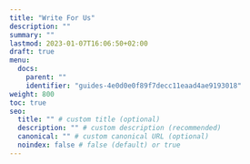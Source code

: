 ```yaml
---
title: "Write For Us"
description: ""
summary: ""
lastmod: 2023-01-07T16:06:50+02:00
draft: true
menu:
  docs:
    parent: ""
    identifier: "guides-4e0d0e0f89f7decc11eaad4ae9193018"
weight: 800
toc: true
seo:
  title: "" # custom title (optional)
  description: "" # custom description (recommended)
  canonical: "" # custom canonical URL (optional)
  noindex: false # false (default) or true
---
```

